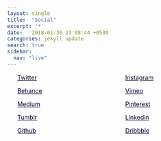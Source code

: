 ```yaml
---
layout: single
title:  "Social"
excerpt: '*'
date:   2018-01-30 23:08:44 +0530
categories: jekyll update
search: true
sidebar:
  nav: "live"
---
```

<style>
ul.socialicons {
    list-style-type: none;
    display: table;
    width:100%;
    text-align: left;
}
ul.socialicons li {
    display: table-cell;
    width:20%;
}
ul.socialicons li a {
	color:#000033;
}
ul.socialicons li a:hover {
	color:#FCEA0D;
}
</style>

<div id="socialicons_div">
	<ul class="socialicons">
	  <li><a href="https://twitter.com/{{ site.twitter.username }}"><i class="fab fa-fw fa-twitter-square" aria-hidden="true"></i> Twitter</a></li>
	  <li><a href="https://www.instagram.com/nativeground.xyz/"><i class="fab fa-fw fa-instagram" aria-hidden="true"></i>Instagram</a></li>                  
	  </ul><ul class="socialicons">
	  <li><a href="http://www.behance.net/nativeground"><i class="fab fa-fw fa-behance-square" aria-hidden="true"></i>Behance</a></li>
	  <li><a href="http://vimeo.com/nativeground"><i class="fab fa-fw fa-vimeo-square" aria-hidden="true"></i>Vimeo</a></li>
	  </ul><ul class="socialicons">
	  <li><a href="https://medium.com/@nativeground/"><i class="fab fa-fw fa-medium" aria-hidden="true"></i>Medium</a></li>
	  <li><a href="https://in.pinterest.com/nativegroundxyz/"><i class="fab fa-fw fa-pinterest-square" aria-hidden="true"></i>Pinterest</a></li>
	  </ul><ul class="socialicons">
	  <li><a href="https://nativeground.tumblr.com/"><i class="fab fa-fw fa-tumblr-square" aria-hidden="true"></i>Tumblr</a></li>
	  <li><a href="https://www.linkedin.com/company/nativeground/"><i class="fab fa-fw fa-linkedin" aria-hidden="true"></i>Linkedin</a></li>
	  </ul><ul class="socialicons">
	  <li><a href="http://github.com/nativeground"><i class="fab fa-fw fa-github-square" aria-hidden="true"></i>Github</a></li>
	  <li><a href="http://dribbble.com/nativeground"><i class="fab fa-fw fa-dribbble" aria-hidden="true"></i>Dribbble</a></li>
	</ul>
</div>
